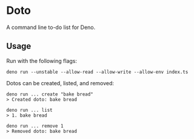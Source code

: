 # Doto

A command line to-do list for Deno.

## Usage

Run with the following flags:

```shell
deno run --unstable --allow-read --allow-write --allow-env index.ts
```

Dotos can be created, listed, and removed:

```shell
deno run ... create "bake bread"
> Created doto: bake bread

deno run ... list
> 1. bake bread

deno run ... remove 1
> Removed doto: bake bread
```
